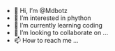 - 👋 Hi, I’m @Mdbotz
- 👀 I’m interested in phython
- 🌱 I’m currently learning coding
- 💞️ I’m looking to collaborate on ...
- 📫 How to reach me ...

<!---
Mdbotz/Mdbotz is a ✨ special ✨ repository because its `README.md` (this file) appears on your GitHub profile.
You can click the Preview link to take a look at your changes.
--->
